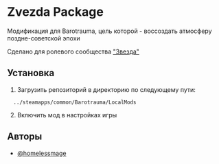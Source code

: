 # Zvezda Package
Модификация для Barotrauma, цель которой - воссоздать атмосферу поздне-советской эпохи

Сделано для ролевого сообщества ["Звезда"](https://zvezdar.ru)
## Установка
1. Загрузить репозиторий в директорию по следующему пути:
```
  ../steamapps/common/Barotrauma/LocalMods
```
2. Включить мод в настройках игры
## Авторы
- [@homelessmage](https://www.github.com/homelessmage)
